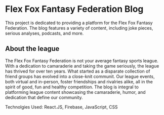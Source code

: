 # Flex Fox Fantasy Federation Blog
This project is dedicated to providing a platform for the Flex Fox Fantasy Federation. The blog features a variety of content, including joke pieces, serious analyses, podcasts, and more.

## About the league
The Flex Fox Fantasy Federation is not your average fantasy sports league. With a dedication to camaraderie and taking the game seriously, the league has thrived for over ten years. What started as a disparate collection of friend groups has evolved into a close-knit communit. Our league events, both virtual and in-person, foster friendships and rivalries alike, all in the spirit of good, fun and healthy competition. The blog is integral to platforming league content showcasing the camaraderie, humor, and dedication that define our community.

Technolgies Used: React.JS, Firebase, JavaScript, CSS

